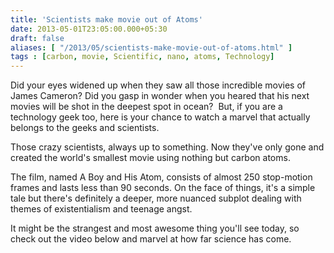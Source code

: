 ```yaml
---
title: 'Scientists make movie out of Atoms'
date: 2013-05-01T23:05:00.000+05:30
draft: false
aliases: [ "/2013/05/scientists-make-movie-out-of-atoms.html" ]
tags : [carbon, movie, Scientific, nano, atoms, Technology]
---
```


Did your eyes widened up when they saw all those incredible movies of James Cameron? Did you gasp in wonder when you heared that his next movies will be shot in the deepest spot in ocean?  But, if you are a technology geek too, here is your chance to watch a marvel that actually belongs to the geeks and scientists.

  

  

Those crazy scientists, always up to something. Now they've only gone and created the world's smallest movie using nothing but carbon atoms.  
  
The film, named A Boy and His Atom, consists of almost 250 stop-motion frames and lasts less than 90 seconds. On the face of things, it's a simple tale but there's definitely a deeper, more nuanced subplot dealing with themes of existentialism and teenage angst.  
  
It might be the strangest and most awesome thing you'll see today, so check out the video below and marvel at how far science has come.